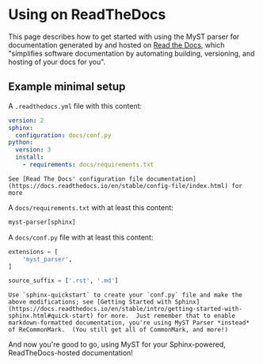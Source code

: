 # Using on ReadTheDocs

This page describes how to get started with using the MyST parser for documentation generated by and hosted on [Read the Docs](https://readthedocs.org/), which "simplifies software documentation by automating building, versioning, and hosting of your docs for you".

## Example minimal setup

A `.readthedocs.yml` file with this content:

```yaml
version: 2
sphinx:
  configuration: docs/conf.py
python:
  version: 3
  install:
    - requirements: docs/requirements.txt
```

```{tip}
See [Read The Docs' configuration file documentation](https://docs.readthedocs.io/en/stable/config-file/index.html) for more 
```

A `docs/requirements.txt` with at least this content:

```txt
myst-parser[sphinx]
```

A `docs/conf.py` file with at least this content:

```python
extensions = [
    'myst_parser',
]

source_suffix = ['.rst', '.md']
```

```{tip}
Use `sphinx-quickstart` to create your `conf.py` file and make the above modifications; see [Getting Started with Sphinx](https://docs.readthedocs.io/en/stable/intro/getting-started-with-sphinx.html#quick-start) for more.  Just remember that to enable markdown-formatted documentation, you're using MyST Parser *instead* of ReCommonMark.  (You still get all of CommonMark, and more!)
```

And now you're good to go, using MyST for your Sphinx-powered, ReadTheDocs-hosted documentation!

```{seealso}

```
